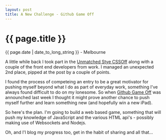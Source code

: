 ```yaml
---
layout: post
title: A New Challenge - Github Game Off
---
```


{{ page.title }}
================

<p class="meta">{{ page.date | date_to_long_string  }} - Melbourne</p>

A little while back I took part in the [Unmatched Stye CSSOff](http://www.unmatchedstyle.com/cssoff/) along with a couple of the front end developers from work. I managed an unexpected 2nd place, pipped at the post by a couple of points.

I found the process of competeing an entry to be a great motivator for pushing myself beyond what I do as part of everyday work, something I've always found difficult to do on my lonesome. So when [Github Game Off](https://github.com/blog/1303-github-game-off) was announched last week I thought it might prove another chance to push myself further and learn something new (and hopefully win a new iPad).

So here's the plan. I'm going to build a web based game, something that will push my knowledge of JavaScript and the various HTML api's - possibly making use of Websockets and Nodejs.

Oh, and I'l blog my progress too, get in the habit of sharing and all that...